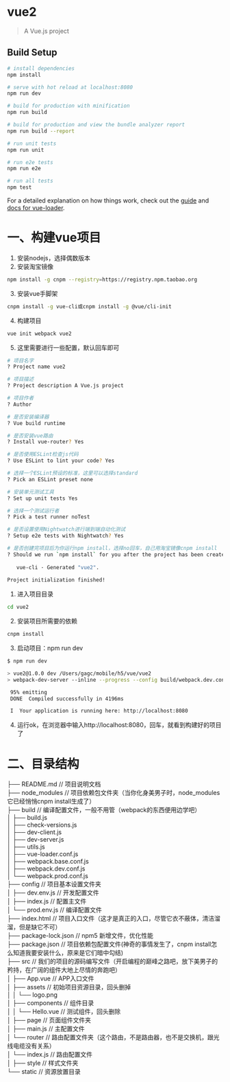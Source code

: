 # vue2

> A Vue.js project

## Build Setup

``` bash
# install dependencies
npm install

# serve with hot reload at localhost:8080
npm run dev

# build for production with minification
npm run build

# build for production and view the bundle analyzer report
npm run build --report

# run unit tests
npm run unit

# run e2e tests
npm run e2e

# run all tests
npm test
```

For a detailed explanation on how things work, check out the [guide](http://vuejs-templates.github.io/webpack/) and [docs for vue-loader](http://vuejs.github.io/vue-loader).

# 一、构建vue项目
1. 安装nodejs，选择偶数版本
2. 安装淘宝镜像
``` bash
npm install -g cnpm --registry=https://registry.npm.taobao.org
```
3. 安装vue手脚架
``` bash
cnpm install -g vue-cli或cnpm install -g @vue/cli-init
```
4. 构建项目
``` bash
vue init webpack vue2
```
5. 这里需要进行一些配置，默认回车即可
``` bash
# 项目名字
? Project name vue2  

# 项目描述
? Project description A Vue.js project  

# 项目作者
? Author    

# 是否安装编译器
? Vue build runtime 

# 是否安装vue路由
? Install vue-router? Yes 

# 是否使用ESLint检查js代码
? Use ESLint to lint your code? Yes 

# 选择一个ESLint预设的标准，这里可以选择standard
? Pick an ESLint preset none   

# 安装单元测试工具
? Set up unit tests Yes 

# 选择一个测试运行者
? Pick a test runner noTest 

# 是否设置使用Nightwatch进行端到端自动化测试
? Setup e2e tests with Nightwatch? Yes 

# 是否创建完项目后为你运行npm install，选择no回车，自己用淘宝镜像cnpm install
? Should we run `npm install` for you after the project has been created? (recommended) no 
​
   vue-cli · Generated "vue2".    
​
Project initialization finished!
```

1. 进入项目目录
``` bash
cd vue2
```
2. 安装项目所需要的依赖
``` bash
cnpm install 
```
3. 启动项目：npm run dev

``` bash
$ npm run dev

> vue2@1.0.0 dev /Users/gagc/mobile/h5/vue/vue2
> webpack-dev-server --inline --progress --config build/webpack.dev.conf.js

 95% emitting                                                                    
 DONE  Compiled successfully in 4196ms                             

 I  Your application is running here: http://localhost:8080
```
 
4. 运行ok，在浏览器中输入http://localhost:8080，回车，就看到构建好的项目了

# 二、目录结构
├── README.md                       // 项目说明文档  
├── node_modules                    // 项目依赖包文件夹（当你化身美男子时，node_modules它已经悄悄cnpm install生成了）   
├── build                           // 编译配置文件，一般不用管（webpack的东西便用边学吧）   
│   ├── build.js   
│   ├── check-versions.js   
│   ├── dev-client.js   
│   ├── dev-server.js   
│   ├── utils.js  
│   ├── vue-loader.conf.js  
│   ├── webpack.base.conf.js  
│   ├── webpack.dev.conf.js  
│   └── webpack.prod.conf.js  
├── config                          // 项目基本设置文件夹  
│   ├── dev.env.js              // 开发配置文件  
│   ├── index.js                    // 配置主文件  
│   └── prod.env.js             // 编译配置文件  
├── index.html                      // 项目入口文件（这才是真正的入口，尽管它衣不蔽体，清洁溜溜，但是缺它不可）  
├── package-lock.json           // npm5 新增文件，优化性能  
├── package.json                    // 项目依赖包配置文件(神奇的事情发生了，cnpm install怎么知道我要安装什么，原来是它们暗中勾结)  
├── src                             // 我们的项目的源码编写文件（开启编程的巅峰之路吧，放下美男子的矜持，在广阔的组件大地上尽情的奔跑吧）  
│   ├── App.vue                 // APP入口文件  
│   ├── assets                      // 初始项目资源目录，回头删掉  
│   │   └── logo.png  
│   ├── components              // 组件目录  
│   │   └── Hello.vue           // 测试组件，回头删除  
│   ├── page                    // 页面组件文件夹  
│   ├── main.js                 // 主配置文件  
│   └── router                      // 路由配置文件夹（这个路由，不是路由器，也不是交换机，跟光线电缆没有关系）  
│       └── index.js            // 路由配置文件  
│   ├── style                   // 样式文件夹  
└── static                          // 资源放置目录